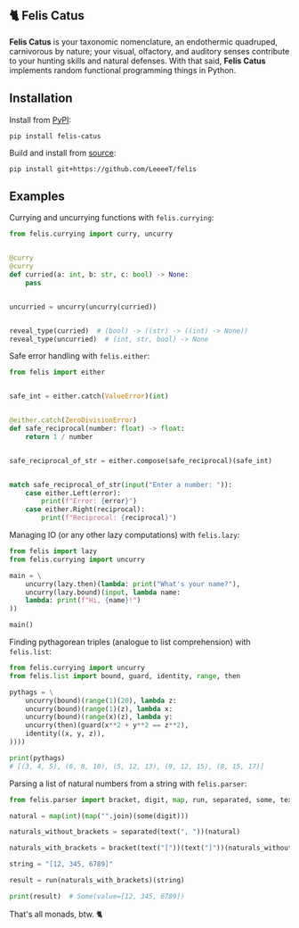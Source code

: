 ## 🐈 Felis Catus

**Felis Catus** is your taxonomic nomenclature, an endothermic quadruped, carnivorous by nature; your visual, olfactory, and auditory senses contribute to your hunting skills and natural defenses. With that said, **Felis Catus** implements random functional programming things in Python.

## Installation

Install from [PyPI]:

```console
pip install felis-catus
```

Build and install from [source]:

```console
pip install git+https://github.com/LeeeeT/felis
```

## Examples

Currying and uncurrying functions with `felis.currying`:

```python
from felis.currying import curry, uncurry


@curry
@curry
def curried(a: int, b: str, c: bool) -> None:
    pass


uncurried = uncurry(uncurry(curried))


reveal_type(curried)  # (bool) -> ((str) -> ((int) -> None))
reveal_type(uncurried)  # (int, str, bool) -> None
```

Safe error handling with `felis.either`:

```python
from felis import either


safe_int = either.catch(ValueError)(int)


@either.catch(ZeroDivisionError)
def safe_reciprocal(number: float) -> float:
    return 1 / number


safe_reciprocal_of_str = either.compose(safe_reciprocal)(safe_int)


match safe_reciprocal_of_str(input("Enter a number: ")):
    case either.Left(error):
        print(f"Error: {error}")
    case either.Right(reciprocal):
        print(f"Reciprocal: {reciprocal}")
```

Managing IO (or any other lazy computations) with `felis.lazy`:

```python
from felis import lazy
from felis.currying import uncurry

main = \
    uncurry(lazy.then)(lambda: print("What's your name?"),
    uncurry(lazy.bound)(input, lambda name:
    lambda: print(f"Hi, {name}!")
))

main()
```

Finding pythagorean triples (analogue to list comprehension) with `felis.list`:

```python
from felis.currying import uncurry
from felis.list import bound, guard, identity, range, then

pythags = \
    uncurry(bound)(range(1)(20), lambda z:
    uncurry(bound)(range(1)(z), lambda x:
    uncurry(bound)(range(x)(z), lambda y:
    uncurry(then)(guard(x**2 + y**2 == z**2),
    identity((x, y, z)),
))))

print(pythags)
# [(3, 4, 5), (6, 8, 10), (5, 12, 13), (9, 12, 15), (8, 15, 17)]
```

Parsing a list of natural numbers from a string with `felis.parser`:

```python
from felis.parser import bracket, digit, map, run, separated, some, text

natural = map(int)(map("".join)(some(digit)))

naturals_without_brackets = separated(text(", "))(natural)

naturals_with_brackets = bracket(text("["))(text("]"))(naturals_without_brackets)

string = "[12, 345, 6789]"

result = run(naturals_with_brackets)(string)

print(result)  # Some(value=[12, 345, 6789])
```

That's all monads, btw. 🐈

[docs]: https://felis.LeeeeT.dev
[source]: https://github.com/LeeeeT/felis
[PyPI]: https://pypi.org/project/felis-catus
